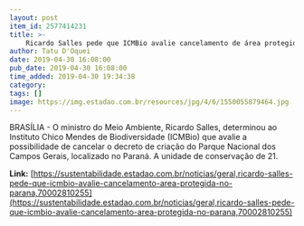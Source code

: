 ```yaml
---
layout: post
item_id: 2577414231
title: >-
    Ricardo Salles pede que ICMBio avalie cancelamento de área protegida no Paraná
author: Tatu D'Oquei
date: 2019-04-30 16:08:00
pub_date: 2019-04-30 16:08:00
time_added: 2019-04-30 19:34:38
category: 
tags: []
image: https://img.estadao.com.br/resources/jpg/4/6/1550055879464.jpg
---
```


BRASÍLIA - O ministro do Meio Ambiente, Ricardo Salles, determinou ao Instituto Chico Mendes de Biodiversidade (ICMBio) que avalie a possibilidade de cancelar o decreto de criação do Parque Nacional dos Campos Gerais, localizado no Paraná. A unidade de conservação de 21.

**Link:** [https://sustentabilidade.estadao.com.br/noticias/geral,ricardo-salles-pede-que-icmbio-avalie-cancelamento-area-protegida-no-parana,70002810255](https://sustentabilidade.estadao.com.br/noticias/geral,ricardo-salles-pede-que-icmbio-avalie-cancelamento-area-protegida-no-parana,70002810255)

